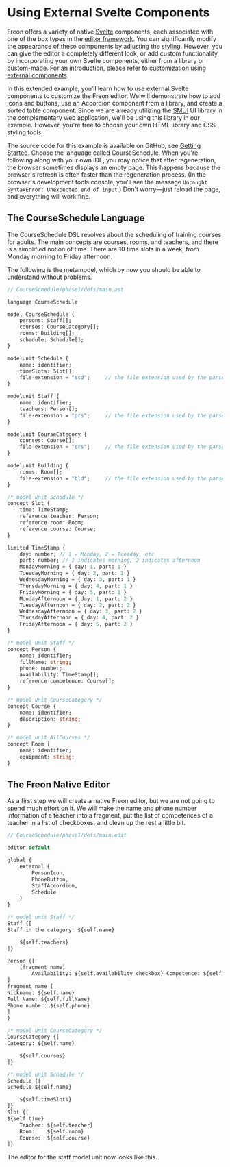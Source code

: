 <script>
    import Figure from "$lib/figures/Figure.svelte";
</script>

# Using External Svelte Components

Freon offers a variety of native <a href="https://svelte.dev/" target="_blank">Svelte</a> components, each 
associated with one of the box types in
the [editor framework](/Documentation/Under_the_Hood/Editor_Framework). You can significantly modify the appearance
of these components by adjusting the [styling](/Documentation/Defining_an_Editor/Styling).
However, you can give the editor a completely different look, or add custom functionality, 
by incorporating your own Svelte components, either from a library or custom-made. For an introduction, please refer
to [customization using external components](/Documentation/Customizations/External_Components).

In this extended example, you’ll learn how to use external Svelte components to customize the Freon editor.
We will demonstrate how to add icons and buttons, use an Accordion component from a library, and create
a sorted table component. Since we are already utilizing
the <a href="https://sveltematerialui.com/" target="_blank">SMUI</a> UI library in the complementary web application,
we'll be using this library in our example. However, you're free to choose your own HTML library and CSS styling tools.

The source code for this example is available on GitHub, 
see [Getting Started](/Documentation/Overview/Getting_Started#example-project-startup-2). Choose the language called CourseSchedule.
When you're following along with your own IDE, you may
notice that after regeneration, the browser sometimes displays an empty page. This happens because the browser's refresh is often
faster than the regeneration process. (In the browser's development tools console, you'll see the
message `Uncaught SyntaxError: Unexpected end of input`.) Don't worry—just reload the page, and everything will work fine.

[//]: # (todo correct link to GitHub page and which sources ar in which step)

## The CourseSchedule Language

The CourseSchedule DSL revolves about the
scheduling of training courses for adults. The main concepts are courses, rooms, and teachers, and there is a simplified
notion of time. There are 10 time slots in a week, from Monday morning to Friday afternoon. 

The following is the metamodel, which by now you should be able to understand without problems.

```proto
// CourseSchedule/phase1/defs/main.ast

language CourseSchedule

model CourseSchedule {
    persons: Staff[];
    courses: CourseCategory[];
    rooms: Building[];
    schedule: Schedule[];
}

modelunit Schedule {
    name: identifier;
    timeSlots: Slot[];
    file-extension = "scd";     // the file extension used by the parser
}

modelunit Staff {
    name: identifier;
    teachers: Person[];
    file-extension = "prs";     // the file extension used by the parser
}

modelunit CourseCategory {
    courses: Course[];
    file-extension = "crs";     // the file extension used by the parser
}

modelunit Building {
    rooms: Room[];
    file-extension = "bld";     // the file extension used by the parser
}

/* model unit Schedule */
concept Slot {
    time: TimeStamp;
    reference teacher: Person;
    reference room: Room;
    reference course: Course;
}

limited TimeStamp {
    day: number; // 1 = Monday, 2 = Tuesday, etc
    part: number; // 1 indicates morning, 2 indicates afternoon
    MondayMorning = { day: 1, part: 1 }
    TuesdayMorning = { day: 2, part: 1 }
    WednesdayMorning = { day: 3, part: 1 }
    ThursdayMorning = { day: 4, part: 1 }
    FridayMorning = { day: 5, part: 1 }
    MondayAfternoon = { day: 1, part: 2 }
    TuesdayAfternoon = { day: 2, part: 2 }
    WednesdayAfternoon = { day: 3, part: 2 }
    ThursdayAfternoon = { day: 4, part: 2 }
    FridayAfternoon = { day: 5, part: 2 }
}

/* model unit Staff */
concept Person {
    name: identifier;
    fullName: string;
    phone: number;
    availability: TimeStamp[];
    reference competence: Course[];
}

/* model unit CourseCategory */
concept Course {
    name: identifier;
    description: string;
}

/* model unit AllCourses */
concept Room {
    name: identifier;
    equipment: string;
}

```

## The Freon Native Editor

As a first step we will create a native Freon editor, but we are not going to spend much effort on it.
We will make the name and phone number information of a teacher into a fragment, put the list of 
competences of a teacher in a list of checkboxes, and clean up the rest a little bit.

```proto
// CourseSchedule/phase1/defs/main.edit

editor default

global {
    external {
        PersonIcon,
        PhoneButton,
        StaffAccordion,
        Schedule
    }
}

/* model unit Staff */
Staff {[
Staff in the category: ${self.name}

    ${self.teachers}
]}

Person {[
    [fragment name]
        Availability: ${self.availability checkbox} Competence: ${self.competence}
]
fragment name [
Nickname: ${self.name}
Full Name: ${self.fullName}
Phone number: ${self.phone}
]
}

/* model unit CourseCategory */
CourseCategory {[
Category: ${self.name}

    ${self.courses}
]}

/* model unit Schedule */
Schedule {[
Schedule ${self.name}

    ${self.timeSlots}
]}
Slot {[
${self.time}
    Teacher: ${self.teacher}
    Room:    ${self.room}
    Course:  ${self.course}
]}

```

The editor for the staff model unit now looks like this.

<Figure
imageName={'examples/CourseSchedule/Screenshot-step1.png'}
caption={'The native Freon editor'}
figureNumber={1}
/>
